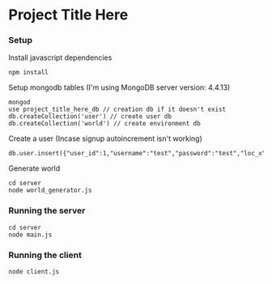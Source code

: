 # Project Title Here


### Setup

Install javascript dependencies
```
npm install
```

Setup mongodb tables (I'm using MongoDB server version: 4.4.13)
```
mongod
use project_title_here_db // creation db if it doesn't exist
db.createCollection('user') // create user db
db.createCollection('world') // create environment db
```

Create a user (Incase signup autoincrement isn't working)
```
db.user.insert({"user_id":1,"username":"test","password":"test","loc_x":0,"loc_y":0,"angle":0,"socket_id":null})
```

Generate world
```
cd server
node world_generator.js
```

### Running the server

```
cd server
node main.js
```

### Running the client

```
node client.js
```
